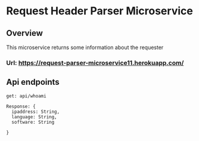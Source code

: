 # Request Header Parser Microservice

## Overview
This microservice returns some information about the requester

### Url: https://request-parser-microservice11.herokuapp.com/


## Api endpoints
```
get: api/whoami

Response: {
  ipaddress: String,
  language: String,
  software: String
  
}
```
